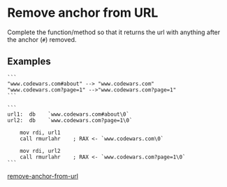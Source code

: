 # Remove anchor from URL

Complete the function/method so that it returns the url with anything after the anchor (`#`) removed. 

## Examples

~~~if-not:nasm
```
"www.codewars.com#about" --> "www.codewars.com"
"www.codewars.com?page=1" -->"www.codewars.com?page=1"
```
~~~

~~~if:nasm
```
url1:  db    `www.codewars.com#about\0`
url2:  db    `www.codewars.com?page=1\0`
    
    mov rdi, url1
    call rmurlahr    ; RAX <- `www.codewars.com\0`
    
    mov rdi, url2
    call rmurlahr    ; RAX <- `www.codewars.com?page=1\0`
```
~~~



[remove-anchor-from-url](https://www.codewars.com/kata/51f2b4448cadf20ed0000386)